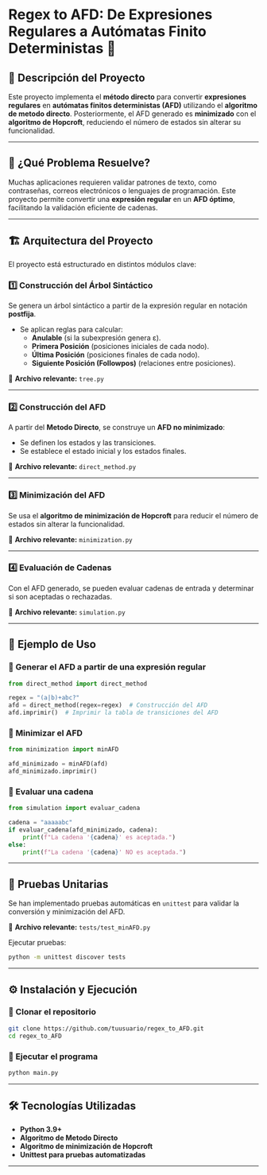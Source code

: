 # **Regex to AFD: De Expresiones Regulares a Autómatas Finito Deterministas 🚀**

## 📌 Descripción del Proyecto
Este proyecto implementa el **método directo** para convertir **expresiones regulares** en **autómatas finitos deterministas (AFD)** utilizando el **algoritmo de metodo directo**. Posteriormente, el AFD generado es **minimizado** con el **algoritmo de Hopcroft**, reduciendo el número de estados sin alterar su funcionalidad.

---

## 🎯 ¿Qué Problema Resuelve?
Muchas aplicaciones requieren validar patrones de texto, como contraseñas, correos electrónicos o lenguajes de programación. Este proyecto permite convertir una **expresión regular** en un **AFD óptimo**, facilitando la validación eficiente de cadenas.

---

## 🏗️ Arquitectura del Proyecto
El proyecto está estructurado en distintos módulos clave:

### **1️⃣ Construcción del Árbol Sintáctico**
Se genera un árbol sintáctico a partir de la expresión regular en notación **postfija**.

- Se aplican reglas para calcular:
  - **Anulable** (si la subexpresión genera ε).
  - **Primera Posición** (posiciones iniciales de cada nodo).
  - **Última Posición** (posiciones finales de cada nodo).
  - **Siguiente Posición (Followpos)** (relaciones entre posiciones).

📂 **Archivo relevante:** `tree.py`

---

### **2️⃣ Construcción del AFD**
A partir del **Metodo Directo**, se construye un **AFD no minimizado**:

- Se definen los estados y las transiciones.
- Se establece el estado inicial y los estados finales.

📂 **Archivo relevante:** `direct_method.py`

---

### **3️⃣ Minimización del AFD**
Se usa el **algoritmo de minimización de Hopcroft** para reducir el número de estados sin alterar la funcionalidad.

📂 **Archivo relevante:** `minimization.py`

---

### **4️⃣ Evaluación de Cadenas**
Con el AFD generado, se pueden evaluar cadenas de entrada y determinar si son aceptadas o rechazadas.

📂 **Archivo relevante:** `simulation.py`

---

## 🚀 Ejemplo de Uso
### **🔹 Generar el AFD a partir de una expresión regular**
```python
from direct_method import direct_method

regex = "(a|b)+abc?"
afd = direct_method(regex=regex)  # Construcción del AFD
afd.imprimir()  # Imprimir la tabla de transiciones del AFD
```

### **🔹 Minimizar el AFD**
```python
from minimization import minAFD

afd_minimizado = minAFD(afd)
afd_minimizado.imprimir()
```

### **🔹 Evaluar una cadena**
```python
from simulation import evaluar_cadena

cadena = "aaaaabc"
if evaluar_cadena(afd_minimizado, cadena):
    print(f"La cadena '{cadena}' es aceptada.")
else:
    print(f"La cadena '{cadena}' NO es aceptada.")
```

---

## 🧪 Pruebas Unitarias
Se han implementado pruebas automáticas en `unittest` para validar la conversión y minimización del AFD.

📂 **Archivo relevante:** `tests/test_minAFD.py`

Ejecutar pruebas:
```bash
python -m unittest discover tests
```

---

## ⚙️ Instalación y Ejecución
### **🔹 Clonar el repositorio**
```bash
git clone https://github.com/tuusuario/regex_to_AFD.git
cd regex_to_AFD
```
### **🔹 Ejecutar el programa**
```bash
python main.py
```

---

## 🛠️ Tecnologías Utilizadas
- **Python 3.9+**
- **Algoritmo de Metodo Directo**
- **Algoritmo de minimización de Hopcroft**
- **Unittest para pruebas automatizadas**

---
